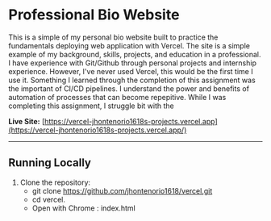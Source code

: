 # Professional Bio Website

This is a simple of my  personal bio website built to practice the fundamentals deploying web application with Vercel. The site is a simple example of my background, skills, projects, and education in a professional. I have experience with Git/Github through personal projects and internship experience. However, I've never used Vercel, this would be the first time I use it. Something I learned through the completion of this assignment was the important of CI/CD pipelines. I understand the power and benefits of automation of processes that can become repepitive. While I was completing this assignment, I struggle bit with the 

**Live Site:** [https://vercel-jhontenorio1618s-projects.vercel.app](https://vercel-jhontenorio1618s-projects.vercel.app/)

---

## Running Locally

1. Clone the repository:
   - git clone https://github.com/jhontenorio1618/vercel.git
   - cd vercel. 
   - Open with Chrome : index.html 

